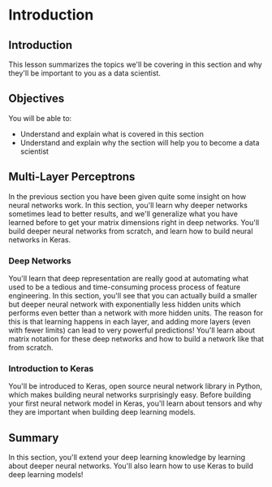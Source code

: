 
# Introduction

## Introduction
This lesson summarizes the topics we'll be covering in this section and why they'll be important to you as a data scientist.

## Objectives
You will be able to:
* Understand and explain what is covered in this section
* Understand and explain why the section will help you to become a data scientist

## Multi-Layer Perceptrons

In the previous section you have been given quite some insight on how neural networks work. In this section, you'll learn why deeper networks sometimes lead to better results, and we'll generalize what you have learned before to get your matrix dimensions right in deep networks. You'll build deeper neural networks from scratch, and learn how to build neural networks in Keras.

### Deep Networks


You'll learn that deep representation are really good at automating what used to be a tedious and time-consuming process process of feature engineering. In this section, you'll see that you can actually build a smaller but deeper neural network with exponentially less hidden units which performs even better than a network with more hidden units. The reason for this is that learning happens in each layer, and adding more layers (even with fewer limits) can lead to very powerful predictions! You'll learn about matrix notation for these deep networks and how to build a network like that from scratch.


### Introduction to Keras

You'll be introduced to Keras, open source neural network library in Python, which makes building neural networks surprisingly easy. Before building your first neural network model in Keras, you'll learn about tensors and why they are important when building deep learning models.


## Summary

In this section, you'll extend your deep learning knowledge by learning about deeper neural networks. You'll also learn how to use Keras to build deep learning models!
